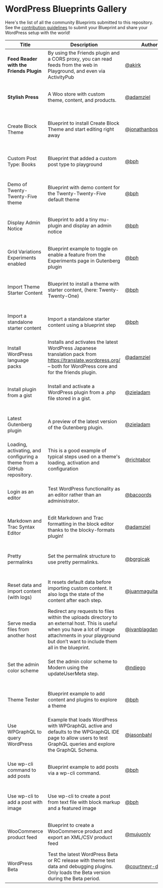 # WordPress Blueprints Gallery

Here's the list of all the community Blueprints submitted to this repository. See the [contribution guidelines](./README.md#contributing-your-blueprint) to submit your Blueprint and share your WordPress setup with the world!

| Title                                                                  | Description                                                                                                                                                                                                      | Author                                                     | Actions                                                                                                                                                                                                                                                                                                                                                                                                                                                                                                                                                               |
| -----                                                                  | -----------                                                                                                                                                                                                      | ------                                                     | -------                                                                                                                                                                                                                                                                                                                                                                                                                                                                                                                                                               |
| **Feed Reader with the Friends Plugin**                                | By using the Friends plugin and a CORS proxy, you can read feeds from the web in Playground, and even via ActivityPub                                                                                            | [@akirk](https://github.com/akirk)                         | • [Open in Playground](https://playground.wordpress.net/?blueprint-url=https://raw.githubusercontent.com/wordpress/blueprints/trunk/blueprints/friends-cors/blueprint.json)<br>• [View source](https://github.com/wordpress/blueprints/blob/trunk/blueprints/friends-cors/blueprint.json)<br>• [Edit](https://playground.wordpress.net/builder/builder.html?blueprint-url=https://raw.githubusercontent.com/wordpress/blueprints/trunk/blueprints/friends-cors/blueprint.json)                                                                                        |
| **Stylish Press**                                                      | A Woo store with custom theme, content, and products.                                                                                                                                                            | [@adamziel](https://github.com/adamziel)                   | • [Open in Playground](https://playground.wordpress.net/?blueprint-url=https://raw.githubusercontent.com/wordpress/blueprints/trunk/blueprints/stylish-press/blueprint.json)<br>• [View source](https://github.com/wordpress/blueprints/blob/trunk/blueprints/stylish-press/blueprint.json)<br>• [Edit](https://playground.wordpress.net/builder/builder.html?blueprint-url=https://raw.githubusercontent.com/wordpress/blueprints/trunk/blueprints/stylish-press/blueprint.json)                                                                                     |
| Create Block Theme                                                     | Blueprint to install Create Block Theme and start editing right away                                                                                                                                             | [@jonathanbossenger](https://github.com/jonathanbossenger) | • [Open in Playground](https://playground.wordpress.net/?blueprint-url=https://raw.githubusercontent.com/wordpress/blueprints/trunk/blueprints/create-block-theme/blueprint.json)<br>• [View source](https://github.com/wordpress/blueprints/blob/trunk/blueprints/create-block-theme/blueprint.json)<br>• [Edit](https://playground.wordpress.net/builder/builder.html?blueprint-url=https://raw.githubusercontent.com/wordpress/blueprints/trunk/blueprints/create-block-theme/blueprint.json)                                                                      |
| Custom Post Type: Books                                                | Blueprint that added a custom post type to playground                                                                                                                                                            | [@bph](https://github.com/bph)                             | • [Open in Playground](https://playground.wordpress.net/?blueprint-url=https://raw.githubusercontent.com/wordpress/blueprints/trunk/blueprints/custom-post/blueprint.json)<br>• [View source](https://github.com/wordpress/blueprints/blob/trunk/blueprints/custom-post/blueprint.json)<br>• [Edit](https://playground.wordpress.net/builder/builder.html?blueprint-url=https://raw.githubusercontent.com/wordpress/blueprints/trunk/blueprints/custom-post/blueprint.json)                                                                                           |
| Demo of Twenty-Twenty-Five theme                                       | Blueprint with demo content for the Twenty-Twenty-Five default theme                                                                                                                                             | [@bph](https://github.com/bph)                             | • [Open in Playground](https://playground.wordpress.net/?blueprint-url=https://raw.githubusercontent.com/wordpress/blueprints/trunk/blueprints/tt5-demo/blueprint.json)<br>• [View source](https://github.com/wordpress/blueprints/blob/trunk/blueprints/tt5-demo/blueprint.json)<br>• [Edit](https://playground.wordpress.net/builder/builder.html?blueprint-url=https://raw.githubusercontent.com/wordpress/blueprints/trunk/blueprints/tt5-demo/blueprint.json)                                                                                                    |
| Display Admin Notice                                                   | Blueprint to add a tiny mu-plugin and display an admin notice                                                                                                                                                    | [@bph](https://github.com/bph)                             | • [Open in Playground](https://playground.wordpress.net/?blueprint-url=https://raw.githubusercontent.com/wordpress/blueprints/trunk/blueprints/admin-notice/blueprint.json)<br>• [View source](https://github.com/wordpress/blueprints/blob/trunk/blueprints/admin-notice/blueprint.json)<br>• [Edit](https://playground.wordpress.net/builder/builder.html?blueprint-url=https://raw.githubusercontent.com/wordpress/blueprints/trunk/blueprints/admin-notice/blueprint.json)                                                                                        |
| Grid Variations Experiments enabled                                    | Blueprint example to toggle on enable a feature from the Experiments page in Gutenberg plugin                                                                                                                    | [@bph](https://github.com/bph)                             | • [Open in Playground](https://playground.wordpress.net/?blueprint-url=https://raw.githubusercontent.com/wordpress/blueprints/trunk/blueprints/grid-variations/blueprint.json)<br>• [View source](https://github.com/wordpress/blueprints/blob/trunk/blueprints/grid-variations/blueprint.json)<br>• [Edit](https://playground.wordpress.net/builder/builder.html?blueprint-url=https://raw.githubusercontent.com/wordpress/blueprints/trunk/blueprints/grid-variations/blueprint.json)                                                                               |
| Import Theme Starter Content                                           | Blueprint to install a theme with starter content, (here: Twenty-Twenty-One)                                                                                                                                     | [@bph](https://github.com/bph)                             | • [Open in Playground](https://playground.wordpress.net/?blueprint-url=https://raw.githubusercontent.com/wordpress/blueprints/trunk/blueprints/themestartercontent/blueprint.json)<br>• [View source](https://github.com/wordpress/blueprints/blob/trunk/blueprints/themestartercontent/blueprint.json)<br>• [Edit](https://playground.wordpress.net/builder/builder.html?blueprint-url=https://raw.githubusercontent.com/wordpress/blueprints/trunk/blueprints/themestartercontent/blueprint.json)                                                                   |
| Import a standalone starter content                                         | Import a standalone starter content using a blueprint step                                                                                                                                     | [@bph](https://github.com/bph)                             | • [Open in Playground](https://playground.wordpress.net/?blueprint-url=https://raw.githubusercontent.com/wordpress/blueprints/trunk/blueprints/file-starter-content/blueprint.json)<br>• [View source](https://github.com/wordpress/blueprints/blob/trunk/blueprints/file-starter-content/blueprint.json)<br>• [Edit](https://playground.wordpress.net/builder/builder.html?blueprint-url=https://raw.githubusercontent.com/wordpress/blueprints/trunk/blueprints/file-starter-content/blueprint.json)                                                                   |
| Install WordPress language packs                                       | Installs and activates the latest WordPress Japanese translation pack from https://translate.wordpress.org/ – both for WordPress core and for the friends plugin.                                                | [@adamziel](https://github.com/adamziel)                   | • [Open in Playground](https://playground.wordpress.net/?blueprint-url=https://raw.githubusercontent.com/wordpress/blueprints/trunk/blueprints/translations/blueprint.json)<br>• [View source](https://github.com/wordpress/blueprints/blob/trunk/blueprints/translations/blueprint.json)<br>• [Edit](https://playground.wordpress.net/builder/builder.html?blueprint-url=https://raw.githubusercontent.com/wordpress/blueprints/trunk/blueprints/translations/blueprint.json)                                                                                        |
| Install plugin from a gist                                             | Install and activate a WordPress plugin from a .php file stored in a gist.                                                                                                                                       | [@zieladam](https://github.com/zieladam)                   | • [Open in Playground](https://playground.wordpress.net/?blueprint-url=https://raw.githubusercontent.com/wordpress/blueprints/trunk/blueprints/install-plugin-from-gist/blueprint.json)<br>• [View source](https://github.com/wordpress/blueprints/blob/trunk/blueprints/install-plugin-from-gist/blueprint.json)<br>• [Edit](https://playground.wordpress.net/builder/builder.html?blueprint-url=https://raw.githubusercontent.com/wordpress/blueprints/trunk/blueprints/install-plugin-from-gist/blueprint.json)                                                    |
| Latest Gutenberg plugin                                                | A preview of the latest version of the Gutenberg plugin.                                                                                                                                                         | [@zieladam](https://github.com/zieladam)                   | • [Open in Playground](https://playground.wordpress.net/?blueprint-url=https://raw.githubusercontent.com/wordpress/blueprints/trunk/blueprints/latest-gutenberg/blueprint.json)<br>• [View source](https://github.com/wordpress/blueprints/blob/trunk/blueprints/latest-gutenberg/blueprint.json)<br>• [Edit](https://playground.wordpress.net/builder/builder.html?blueprint-url=https://raw.githubusercontent.com/wordpress/blueprints/trunk/blueprints/latest-gutenberg/blueprint.json)                                                                            |
| Loading, activating, and configuring a theme from a GitHub repository. | This is a good example of typical steps used on a theme's loading, activation and configuration                                                                                                                  | [@richtabor](https://github.com/richtabor)                 | • [Open in Playground](https://playground.wordpress.net/?blueprint-url=https://raw.githubusercontent.com/wordpress/blueprints/trunk/blueprints/install-activate-setup-theme-from-gh-repo/blueprint.json)<br>• [View source](https://github.com/wordpress/blueprints/blob/trunk/blueprints/install-activate-setup-theme-from-gh-repo/blueprint.json)<br>• [Edit](https://playground.wordpress.net/builder/builder.html?blueprint-url=https://raw.githubusercontent.com/wordpress/blueprints/trunk/blueprints/install-activate-setup-theme-from-gh-repo/blueprint.json) |
| Login as an editor                                                     | Test WordPress functionality as an editor rather than an administrator.                                                                                                                                          | [@bacoords](https://github.com/bacoords)                   | • [Open in Playground](https://playground.wordpress.net/?blueprint-url=https://raw.githubusercontent.com/wordpress/blueprints/trunk/blueprints/login-as-editor/blueprint.json)<br>• [View source](https://github.com/wordpress/blueprints/blob/trunk/blueprints/login-as-editor/blueprint.json)<br>• [Edit](https://playground.wordpress.net/builder/builder.html?blueprint-url=https://raw.githubusercontent.com/wordpress/blueprints/trunk/blueprints/login-as-editor/blueprint.json)                                                                               |
| Markdown and Trac Syntax Editor                                        | Edit Markdown and Trac formatting in the block editor thanks to the blocky-formats plugin!                                                                                                                       | [@adamziel](https://github.com/adamziel)                   | • [Open in Playground](https://playground.wordpress.net/?blueprint-url=https://raw.githubusercontent.com/wordpress/blueprints/trunk/blueprints/blocky-formats/blueprint.json)<br>• [View source](https://github.com/wordpress/blueprints/blob/trunk/blueprints/blocky-formats/blueprint.json)<br>• [Edit](https://playground.wordpress.net/builder/builder.html?blueprint-url=https://raw.githubusercontent.com/wordpress/blueprints/trunk/blueprints/blocky-formats/blueprint.json)                                                                                  |
| Pretty permalinks                                                      | Set the permalink structure to use pretty permalinks.                                                                                                                                                            | [@bgrgicak](https://github.com/bgrgicak)                   | • [Open in Playground](https://playground.wordpress.net/?blueprint-url=https://raw.githubusercontent.com/wordpress/blueprints/trunk/blueprints/use-pretty-permalinks/blueprint.json)<br>• [View source](https://github.com/wordpress/blueprints/blob/trunk/blueprints/use-pretty-permalinks/blueprint.json)<br>• [Edit](https://playground.wordpress.net/builder/builder.html?blueprint-url=https://raw.githubusercontent.com/wordpress/blueprints/trunk/blueprints/use-pretty-permalinks/blueprint.json)                                                             |
| Reset data and import content (with logs)                              | It resets default data before importing custom content. It also logs the state of the content after each step.                                                                                                   | [@juanmaguitar](https://github.com/juanmaguitar)           | • [Open in Playground](https://playground.wordpress.net/?blueprint-url=https://raw.githubusercontent.com/wordpress/blueprints/trunk/blueprints/reset-data-and-import-content/blueprint.json)<br>• [View source](https://github.com/wordpress/blueprints/blob/trunk/blueprints/reset-data-and-import-content/blueprint.json)<br>• [Edit](https://playground.wordpress.net/builder/builder.html?blueprint-url=https://raw.githubusercontent.com/wordpress/blueprints/trunk/blueprints/reset-data-and-import-content/blueprint.json)                                     |
| Serve media files from another host                                    | Redirect any requests to files within the uploads directory to an external host. This is useful when you have a lot of image attachments in your playground but don’t want to include them all in the blueprint. | [@ivanblagdan](https://github.com/ivanblagdan)             | • [Open in Playground](https://playground.wordpress.net/?blueprint-url=https://raw.githubusercontent.com/wordpress/blueprints/trunk/blueprints/redirect-upload-requests/blueprint.json)<br>• [View source](https://github.com/wordpress/blueprints/blob/trunk/blueprints/redirect-upload-requests/blueprint.json)<br>• [Edit](https://playground.wordpress.net/builder/builder.html?blueprint-url=https://raw.githubusercontent.com/wordpress/blueprints/trunk/blueprints/redirect-upload-requests/blueprint.json)                                                    |
| Set the admin color scheme                                             | Set the admin color scheme to Modern using the updateUserMeta step.                                                                                                                                              | [@ndiego](https://github.com/ndiego)                       | • [Open in Playground](https://playground.wordpress.net/?blueprint-url=https://raw.githubusercontent.com/wordpress/blueprints/trunk/blueprints/set-admin-color-scheme/blueprint.json)<br>• [View source](https://github.com/wordpress/blueprints/blob/trunk/blueprints/set-admin-color-scheme/blueprint.json)<br>• [Edit](https://playground.wordpress.net/builder/builder.html?blueprint-url=https://raw.githubusercontent.com/wordpress/blueprints/trunk/blueprints/set-admin-color-scheme/blueprint.json)                                                          |
| Theme Tester                                                           | Blueprint example to add content and plugins to explore a theme                                                                                                                                                  | [@bph](https://github.com/bph)                             | • [Open in Playground](https://playground.wordpress.net/?blueprint-url=https://raw.githubusercontent.com/wordpress/blueprints/trunk/blueprints/theme-a11y-test/blueprint.json)<br>• [View source](https://github.com/wordpress/blueprints/blob/trunk/blueprints/theme-a11y-test/blueprint.json)<br>• [Edit](https://playground.wordpress.net/builder/builder.html?blueprint-url=https://raw.githubusercontent.com/wordpress/blueprints/trunk/blueprints/theme-a11y-test/blueprint.json)                                                                               |
| Use WPGraphQL to query WordPress                                       | Example that loads WordPress with WPGraphQL active and defaults to the WPGraphQL IDE page to allow users to test GraphQL queries and explore the GraphQL Schema.                                                 | [@jasonbahl](https://github.com/jasonbahl)                 | • [Open in Playground](https://playground.wordpress.net/?blueprint-url=https://raw.githubusercontent.com/wordpress/blueprints/trunk/blueprints/wpgraphql/blueprint.json)<br>• [View source](https://github.com/wordpress/blueprints/blob/trunk/blueprints/wpgraphql/blueprint.json)<br>• [Edit](https://playground.wordpress.net/builder/builder.html?blueprint-url=https://raw.githubusercontent.com/wordpress/blueprints/trunk/blueprints/wpgraphql/blueprint.json)                                                                                                 |
| Use wp-cli command to add posts                                        | Blueprint example to add posts via a wp-cli command.                                                                                                                                                             | [@bph](https://github.com/bph)                             | • [Open in Playground](https://playground.wordpress.net/?blueprint-url=https://raw.githubusercontent.com/wordpress/blueprints/trunk/blueprints/posts-via-wp-cli/blueprint.json)<br>• [View source](https://github.com/wordpress/blueprints/blob/trunk/blueprints/posts-via-wp-cli/blueprint.json)<br>• [Edit](https://playground.wordpress.net/builder/builder.html?blueprint-url=https://raw.githubusercontent.com/wordpress/blueprints/trunk/blueprints/posts-via-wp-cli/blueprint.json)                                                                            |
| Use wp-cli to add a post with image                                    | Use wp-cli to create a post from text file with block markup and a featured image                                                                                                                                | [@bph](https://github.com/bph)                             | • [Open in Playground](https://playground.wordpress.net/?blueprint-url=https://raw.githubusercontent.com/wordpress/blueprints/trunk/blueprints/wpcli-post-with-image/blueprint.json)<br>• [View source](https://github.com/wordpress/blueprints/blob/trunk/blueprints/wpcli-post-with-image/blueprint.json)<br>• [Edit](https://playground.wordpress.net/builder/builder.html?blueprint-url=https://raw.githubusercontent.com/wordpress/blueprints/trunk/blueprints/wpcli-post-with-image/blueprint.json)                                                             |
| WooCommerce product feed                                               | Blueprint to create a WooCommerce product and export an XML/CSV product feed                                                                                                                                     | [@mujuonly](https://github.com/mujuonly)                   | • [Open in Playground](https://playground.wordpress.net/?blueprint-url=https://raw.githubusercontent.com/wordpress/blueprints/trunk/blueprints/woocommerce-product-feed/blueprint.json)<br>• [View source](https://github.com/wordpress/blueprints/blob/trunk/blueprints/woocommerce-product-feed/blueprint.json)<br>• [Edit](https://playground.wordpress.net/builder/builder.html?blueprint-url=https://raw.githubusercontent.com/wordpress/blueprints/trunk/blueprints/woocommerce-product-feed/blueprint.json)                                                    |
| WordPress Beta                                                         | Test the latest WordPress Beta or RC release with theme test data and debugging plugins. Only loads the Beta version during the Beta period.                                                                     | [@courtneyr-dev](https://github.com/courtneyr-dev)         | • [Open in Playground](https://playground.wordpress.net/?blueprint-url=https://raw.githubusercontent.com/wordpress/blueprints/trunk/blueprints/beta-rc/blueprint.json)<br>• [View source](https://github.com/wordpress/blueprints/blob/trunk/blueprints/beta-rc/blueprint.json)<br>• [Edit](https://playground.wordpress.net/builder/builder.html?blueprint-url=https://raw.githubusercontent.com/wordpress/blueprints/trunk/blueprints/beta-rc/blueprint.json)                                                                                                       |

